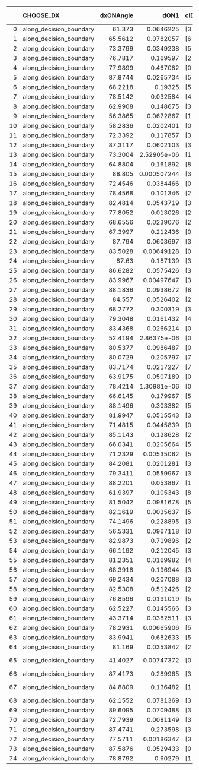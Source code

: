 |    | CHOOSE_DX               |   dxONAngle |        dON1 | cIDON1   |   dON_patch_1 |   nTON |         dON |   dxOFFAngle |       dOFF1 | cIDOFF1   |   dOFF_patch_1 |   nTOFF |        dOFF | SUCCESS   |   nExp |   dual_point_id |   subpoint_time_seconds |   total_execution_time |        logp |         dOFF/dON | Vote dOFF>dON   |
|---:|:------------------------|------------:|------------:|:---------|--------------:|-------:|------------:|-------------:|------------:|:----------|---------------:|--------:|------------:|:----------|-------:|----------------:|------------------------:|-----------------------:|------------:|-----------------:|:----------------|
|  0 | along_decision_boundary |     61.373  | 0.0646225   | [3 7]    |   0.0646225   |      1 | 0.0646225   |      64.6069 | 0.0656722   | [3 7]     |    0.0656722   |       1 | 0.0656722   | True      |      1 |               1 |                2.07629  |                2.31639 |  0          |      1.01624     | True            |
|  1 | along_decision_boundary |     65.5612 | 0.0782057   | [6 7]    |   0.0782057   |      1 | 0.0782057   |      77.2014 | 0.106804    | [6 7]     |    0.106804    |       1 | 0.106804    | True      |      2 |               4 |                2.15308  |                8.91734 | -0.5        |      1.36568     | True            |
|  2 | along_decision_boundary |     73.3799 | 0.0349238   | [5 9]    |   0.0349238   |      1 | 0.0349238   |      73.1743 | 0.0889403   | [5 9]     |    0.0889403   |       1 | 0.0889403   | True      |      3 |               6 |                0.933532 |                9.89431 | -1          |      2.5467      | True            |
|  3 | along_decision_boundary |     76.7817 | 0.169597    | [2 8]    |   0.169597    |      1 | 0.169597    |      79.7052 | 0.152987    | [2 8]     |    0.152987    |       1 | 0.152987    | False     |      4 |               7 |                2.62522  |               12.5266  | -1.5        |      0.902063    | False           |
|  4 | along_decision_boundary |     77.9899 | 0.467082    | [0 1]    |   0.467082    |      1 | 0.467082    |      63.9711 | 0.0364379   | [0 1]     |    0.0364379   |       1 | 0.0364379   | False     |      5 |               8 |                2.56088  |               15.0925  | -0.5        |      0.0780117   | False           |
|  5 | along_decision_boundary |     87.8744 | 0.0265734   | [5 7]    |   0.0265734   |      1 | 0.0265734   |      83.7958 | 0.00308515  | [5 7]     |    0.00308515  |       1 | 0.00308515  | False     |      6 |               9 |                0.762991 |               15.8624  | -0.1        |      0.116099    | False           |
|  6 | along_decision_boundary |     68.2218 | 0.19325     | [5 7]    |   0.19325     |      1 | 0.19325     |      74.618  | 0.178625    | [5 7]     |    0.178625    |       1 | 0.178625    | False     |      7 |              12 |                1.29299  |               17.2299  | -0          |      0.924317    | False           |
|  7 | along_decision_boundary |     78.5142 | 0.032584    | [4 6]    |   0.032584    |      1 | 0.032584    |      72.0817 | 0.0389456   | [4 6]     |    0.0389456   |       1 | 0.0389456   | True      |      8 |              14 |                0.860136 |               18.1305  | -0.0714286  |      1.19524     | True            |
|  8 | along_decision_boundary |     62.9908 | 0.148675    | [3 6]    |   0.148675    |      1 | 0.148675    |      67.0629 | 0.308024    | [3 6]     |    0.308024    |       1 | 0.308024    | True      |      9 |              15 |                3.25893  |               21.3969  | -0          |      2.0718      | True            |
|  9 | along_decision_boundary |     56.3865 | 0.0672867   | [1 8]    |   0.0672867   |      1 | 0.0672867   |      75.7606 | 0.0471832   | [0 8]     |    0.0471832   |       1 | 0.0471832   | False     |     10 |              18 |                0.876723 |               22.3533  | -0.0555556  |      0.701226    | False           |
| 10 | along_decision_boundary |     58.2836 | 0.0202401   | [0 8]    |   0.0202401   |      1 | 0.0202401   |      65.9117 | 0.0063564   | [1 8]     |    0.0063564   |       1 | 0.0063564   | False     |     11 |              19 |                0.818522 |               23.1758  | -0          |      0.31405     | False           |
| 11 | along_decision_boundary |     72.3392 | 0.117857    | [3 7]    |   0.117857    |      1 | 0.117857    |      75.0289 | 0.743725    | [3 7]     |    0.743725    |       1 | 0.743725    | True      |     12 |              20 |                4.0653   |               27.2455  | -0.0454545  |      6.31041     | True            |
| 12 | along_decision_boundary |     87.3117 | 0.0602103   | [3 6]    |   0.0602103   |      1 | 0.0602103   |      70.7274 | 0.0493866   | [3 6]     |    0.0493866   |       1 | 0.0493866   | False     |     13 |              24 |                1.38218  |               28.7808  | -0          |      0.820235    | False           |
| 13 | along_decision_boundary |     73.3004 | 2.52905e-06 | [1 8]    |   2.52905e-06 |      1 | 2.52905e-06 |      86.8868 | 0.491314    | [0 8]     |    0.491314    |       1 | 0.491314    | True      |     14 |              26 |                2.4777   |               34.3042  | -0.0384615  | 194268           | True            |
| 14 | along_decision_boundary |     64.8804 | 0.161892    | [8 9]    |   0.161892    |      1 | 0.161892    |      65.811  | 0.0857471   | [8 9]     |    0.0857471   |       1 | 0.0857471   | False     |     15 |              28 |                1.98399  |               36.3301  | -0          |      0.529657    | False           |
| 15 | along_decision_boundary |     88.805  | 0.000507244 | [3 7]    |   0.000507244 |      1 | 0.000507244 |      80.7018 | 0.18007     | [3 7]     |    0.18007     |       1 | 0.18007     | True      |     16 |              31 |                1.54523  |               40.5186  | -0.0333333  |    354.997       | True            |
| 16 | along_decision_boundary |     72.4546 | 0.0384466   | [0 1]    |   0.0384466   |      1 | 0.0384466   |      78.9642 | 0.2068      | [0 1]     |    0.2068      |       1 | 0.2068      | True      |     17 |              34 |                1.51256  |               43.6499  | -0          |      5.37889     | True            |
| 17 | along_decision_boundary |     78.4568 | 0.101346    | [2 3]    |   0.101346    |      1 | 0.101346    |      78.7449 | 0.0343308   | [2 3]     |    0.0343308   |       1 | 0.0343308   | False     |     18 |              35 |                0.808371 |               44.4623  | -0.0294118  |      0.338748    | False           |
| 18 | along_decision_boundary |     82.4814 | 0.0543719   | [3 5]    |   0.0543719   |      1 | 0.0543719   |      79.1619 | 0.118008    | [3 5]     |    0.118008    |       1 | 0.118008    | True      |     19 |              37 |                1.8818   |               49.7028  | -0          |      2.17038     | True            |
| 19 | along_decision_boundary |     77.8052 | 0.013026    | [2 4]    |   0.013026    |      1 | 0.013026    |      80.1742 | 0.199378    | [2 4]     |    0.199378    |       1 | 0.199378    | True      |     20 |              39 |                1.42967  |               56.4155  | -0.0263158  |     15.3062      | True            |
| 20 | along_decision_boundary |     68.6556 | 0.0239076   | [2 5]    |   0.0239076   |      1 | 0.0239076   |      52.3497 | 0.016491    | [2 5]     |    0.016491    |       1 | 0.016491    | False     |     21 |              40 |                0.885007 |               57.3087  | -0.1        |      0.689778    | False           |
| 21 | along_decision_boundary |     67.3997 | 0.212436    | [0 1]    |   0.212436    |      1 | 0.212436    |      55.202  | 0.939561    | [0 1]     |    0.939561    |       1 | 0.939561    | True      |     22 |              42 |                4.48182  |               61.8223  | -0.0238095  |      4.42279     | True            |
| 22 | along_decision_boundary |     87.794  | 0.0603697   | [3 4]    |   0.0603697   |      1 | 0.0603697   |      83.0437 | 0.0509214   | [3 4]     |    0.0509214   |       1 | 0.0509214   | False     |     23 |              43 |                1.02797  |               62.8544  | -0.0909091  |      0.843492    | False           |
| 23 | along_decision_boundary |     83.5028 | 0.00649128  | [0 8]    |   0.00649128  |      1 | 0.00649128  |      52.2535 | 0.197247    | [1 8]     |    0.197247    |       1 | 0.197247    | True      |     24 |              45 |                1.45793  |               66.4264  | -0.0217391  |     30.3865      | True            |
| 24 | along_decision_boundary |     87.63   | 0.187139    | [3 6]    |   0.187139    |      1 | 0.187139    |      68.6133 | 0.165881    | [3 6]     |    0.165881    |       1 | 0.165881    | False     |     25 |              48 |                2.96256  |               72.6144  | -0.0833333  |      0.886405    | False           |
| 25 | along_decision_boundary |     86.6282 | 0.0575426   | [3 5]    |   0.0575426   |      1 | 0.0575426   |      85.412  | 1.12565     | [3 5]     |    1.12565     |       1 | 1.12565     | True      |     26 |              49 |                3.47087  |               76.0892  | -0.02       |     19.562       | True            |
| 26 | along_decision_boundary |     83.9967 | 0.00497647  | [3 7]    |   0.00497647  |      1 | 0.00497647  |      76.7328 | 0.0883302   | [3 7]     |    0.0883302   |       1 | 0.0883302   | True      |     27 |              50 |                1.19755  |               77.2918  | -0.0769231  |     17.7496      | True            |
| 27 | along_decision_boundary |     88.1836 | 0.0938672   | [8 9]    |   0.0938672   |      1 | 0.0938672   |      75.7574 | 0.0457567   | [8 9]     |    0.0457567   |       1 | 0.0457567   | False     |     28 |              54 |                1.58244  |               80.517   | -0.166667   |      0.487462    | False           |
| 28 | along_decision_boundary |     84.557  | 0.0526402   | [2 8]    |   0.0526402   |      1 | 0.0526402   |      83.5927 | 0.156402    | [2 8]     |    0.156402    |       1 | 0.156402    | True      |     29 |              57 |                1.39956  |               83.9852  | -0.0714286  |      2.97116     | True            |
| 29 | along_decision_boundary |     68.2772 | 0.300319    | [3 6]    |   0.300319    |      1 | 0.300319    |      61.7187 | 0.206426    | [3 6]     |    0.206426    |       1 | 0.206426    | False     |     30 |              60 |                1.91661  |               85.9902  | -0.155172   |      0.687357    | False           |
| 30 | along_decision_boundary |     79.3048 | 0.0161432   | [4 7]    |   0.0161432   |      1 | 0.0161432   |      86.5554 | 0.00706697  | [4 7]     |    0.00706697  |       1 | 0.00706697  | False     |     31 |              61 |                0.672275 |               86.6675  | -0.0666667  |      0.437768    | False           |
| 31 | along_decision_boundary |     83.4368 | 0.0266214   | [0 1]    |   0.0266214   |      1 | 0.0266214   |      88.4109 | 0.0325579   | [0 1]     |    0.0325579   |       1 | 0.0325579   | True      |     32 |              63 |                1.19433  |               87.9047  | -0.016129   |      1.223       | True            |
| 32 | along_decision_boundary |     52.4194 | 2.86375e-06 | [0 8]    |   2.86375e-06 |      1 | 2.86375e-06 |      86.8319 | 0.236813    | [1 8]     |    0.236813    |       1 | 0.236813    | True      |     33 |              65 |                1.27282  |               89.2058  | -0.0625     |  82693.4         | True            |
| 33 | along_decision_boundary |     80.5377 | 0.0986487   | [0 1]    |   0.0986487   |      1 | 0.0986487   |      85.0114 | 0.00691744  | [0 1]     |    0.00691744  |       1 | 0.00691744  | False     |     34 |              66 |                0.885005 |               90.0967  | -0.136364   |      0.070122    | False           |
| 34 | along_decision_boundary |     80.0729 | 0.205797    | [7 8]    |   0.205797    |      1 | 0.205797    |      64.9671 | 0.0199468   | [7 8]     |    0.0199468   |       1 | 0.0199468   | False     |     35 |              67 |                0.63591  |               90.7366  | -0.0588235  |      0.0969246   | False           |
| 35 | along_decision_boundary |     83.7174 | 0.0217227   | [7 9]    |   0.0217227   |      1 | 0.0217227   |      78.2797 | 0.574803    | [7 9]     |    0.574803    |       1 | 0.574803    | True      |     36 |              68 |                2.53552  |               93.28    | -0.0142857  |     26.4609      | True            |
| 36 | along_decision_boundary |     63.9175 | 0.0507189   | [0 5]    |   0.0507189   |      1 | 0.0507189   |      58.6441 | 0.00015715  | [1 5]     |    0.00015715  |       1 | 0.00015715  | False     |     37 |              69 |                0.958149 |               94.2422  | -0.0555556  |      0.00309845  | False           |
| 37 | along_decision_boundary |     78.4214 | 1.30981e-06 | [0 8]    |   1.30981e-06 |      1 | 1.30981e-06 |      81.8366 | 0.0763881   | [1 8]     |    0.0763881   |       1 | 0.0763881   | True      |     38 |              71 |                0.845649 |               95.1305  | -0.0135135  |  58320.2         | True            |
| 38 | along_decision_boundary |     66.6145 | 0.179967    | [5 9]    |   0.179967    |      1 | 0.179967    |      67.6038 | 0.00963494  | [5 9]     |    0.00963494  |       1 | 0.00963494  | False     |     39 |              72 |                1.35489  |               96.4896  | -0.0526316  |      0.0535374   | False           |
| 39 | along_decision_boundary |     88.1496 | 0.303382    | [5 7]    |   0.303382    |      1 | 0.303382    |      77.3211 | 0.0838338   | [5 7]     |    0.0838338   |       1 | 0.0838338   | False     |     40 |              75 |                2.08417  |               98.6416  | -0.0128205  |      0.276331    | False           |
| 40 | along_decision_boundary |     81.9947 | 0.0515543   | [3 4]    |   0.0515543   |      1 | 0.0515543   |      66.4998 | 0.0995615   | [3 4]     |    0.0995615   |       1 | 0.0995615   | True      |     41 |              76 |                1.61149  |              100.259   | -0          |      1.9312      | True            |
| 41 | along_decision_boundary |     71.4815 | 0.0445839   | [0 1]    |   0.0445839   |      1 | 0.0445839   |      80.0264 | 0.022569    | [0 1]     |    0.022569    |       1 | 0.022569    | False     |     42 |              77 |                1.08135  |              101.345   | -0.0121951  |      0.506213    | False           |
| 42 | along_decision_boundary |     85.1143 | 0.128628    | [2 9]    |   0.128628    |      1 | 0.128628    |      84.807  | 0.0505319   | [2 9]     |    0.0505319   |       1 | 0.0505319   | False     |     43 |              78 |                1.37617  |              102.727   | -0          |      0.392854    | False           |
| 43 | along_decision_boundary |     66.0341 | 0.0205664   | [5 8]    |   0.0205664   |      1 | 0.0205664   |      70.2133 | 0.796908    | [5 8]     |    0.796908    |       1 | 0.796908    | True      |     44 |              83 |                4.13973  |              109.283   | -0.0116279  |     38.7481      | True            |
| 44 | along_decision_boundary |     71.2329 | 0.00535062  | [5 8]    |   0.00535062  |      1 | 0.00535062  |      74.6813 | 0.964955    | [5 8]     |    0.964955    |       1 | 0.964955    | True      |     45 |              84 |                4.36467  |              113.652   | -0          |    180.344       | True            |
| 45 | along_decision_boundary |     84.2081 | 0.0201281   | [3 5]    |   0.0201281   |      1 | 0.0201281   |      75.2133 | 0.0144286   | [3 5]     |    0.0144286   |       1 | 0.0144286   | False     |     46 |              88 |                0.722711 |              116.911   | -0.0111111  |      0.716837    | False           |
| 46 | along_decision_boundary |     79.3411 | 0.0559967   | [3 5]    |   0.0559967   |      1 | 0.0559967   |      80.8328 | 0.0132163   | [3 5]     |    0.0132163   |       1 | 0.0132163   | False     |     47 |              91 |                0.754942 |              118.786   | -0          |      0.23602     | False           |
| 47 | along_decision_boundary |     88.2201 | 0.053867    | [1 6]    |   0.053867    |      1 | 0.053867    |      83.2099 | 0.344491    | [0 6]     |    0.344491    |       1 | 0.344491    | True      |     48 |              92 |                1.77437  |              120.564   | -0.0106383  |      6.39522     | True            |
| 48 | along_decision_boundary |     61.9397 | 0.105343    | [8 9]    |   0.105343    |      1 | 0.105343    |      64.4162 | 0.394282    | [8 9]     |    0.394282    |       1 | 0.394282    | True      |     49 |              97 |                3.94749  |              127.225   | -0          |      3.74283     | True            |
| 49 | along_decision_boundary |     81.5042 | 0.0981678   | [5 6]    |   0.0981678   |      1 | 0.0981678   |      69.9751 | 0.0274953   | [5 6]     |    0.0274953   |       1 | 0.0274953   | False     |     50 |              98 |                1.5933   |              128.824   | -0.0102041  |      0.280085    | False           |
| 50 | along_decision_boundary |     82.1619 | 0.0035637   | [5 6]    |   0.0035637   |      1 | 0.0035637   |      88.6728 | 0.0337283   | [5 6]     |    0.0337283   |       1 | 0.0337283   | True      |     51 |              99 |                1.07982  |              129.909   | -0          |      9.46439     | True            |
| 51 | along_decision_boundary |     74.1496 | 0.228895    | [3 5]    |   0.228895    |      1 | 0.228895    |      71.6155 | 0.0441763   | [3 5]     |    0.0441763   |       1 | 0.0441763   | False     |     52 |             100 |                2.08993  |              132.005   | -0.00980392 |      0.192998    | False           |
| 52 | along_decision_boundary |     56.5331 | 0.0967118   | [0 2]    |   0.0967118   |      1 | 0.0967118   |      71.3278 | 0.0412307   | [1 2]     |    0.0412307   |       1 | 0.0412307   | False     |     53 |             102 |                1.74292  |              133.792   | -0          |      0.426325    | False           |
| 53 | along_decision_boundary |     82.9873 | 0.719896    | [2 4]    |   0.719896    |      1 | 0.719896    |      79.0605 | 0.570761    | [2 4]     |    0.570761    |       1 | 0.570761    | False     |     54 |             104 |                5.05395  |              140.47    | -0.00943396 |      0.792839    | False           |
| 54 | along_decision_boundary |     66.1192 | 0.212045    | [3 5]    |   0.212045    |      1 | 0.212045    |      64.9572 | 0.0636151   | [3 5]     |    0.0636151   |       1 | 0.0636151   | False     |     55 |             106 |                2.24194  |              142.746   | -0.037037   |      0.300008    | False           |
| 55 | along_decision_boundary |     81.2351 | 0.0169982   | [4 7]    |   0.0169982   |      1 | 0.0169982   |      80.9221 | 0.235081    | [4 7]     |    0.235081    |       1 | 0.235081    | True      |     56 |             108 |                2.12522  |              144.92    | -0.0818182  |     13.8297      | True            |
| 56 | along_decision_boundary |     68.3918 | 0.196944    | [3 5]    |   0.196944    |      1 | 0.196944    |      74.7411 | 0.0975188   | [3 5]     |    0.0975188   |       1 | 0.0975188   | False     |     57 |             109 |                1.91613  |              146.842   | -0.0357143  |      0.495159    | False           |
| 57 | along_decision_boundary |     69.2434 | 0.207088    | [3 6]    |   0.207088    |      1 | 0.207088    |      60.5375 | 0.0422569   | [3 6]     |    0.0422569   |       1 | 0.0422569   | False     |     58 |             112 |                2.05103  |              150.065   | -0.0789474  |      0.204053    | False           |
| 58 | along_decision_boundary |     82.5308 | 0.512426    | [2 7]    |   0.512426    |      1 | 0.512426    |      83.5518 | 0.284099    | [2 7]     |    0.284099    |       1 | 0.284099    | False     |     59 |             113 |                4.86035  |              154.93    | -0.137931   |      0.55442     | False           |
| 59 | along_decision_boundary |     76.8596 | 0.0191019   | [5 9]    |   0.0191019   |      1 | 0.0191019   |      85.293  | 0.0320872   | [5 9]     |    0.0320872   |       1 | 0.0320872   | True      |     60 |             114 |                0.991164 |              155.928   | -0.211864   |      1.67979     | True            |
| 60 | along_decision_boundary |     62.5227 | 0.0145566   | [3 8]    |   0.0145566   |      1 | 0.0145566   |      62.0214 | 0.172509    | [3 8]     |    0.172509    |       1 | 0.172509    | True      |     61 |             115 |                1.99492  |              157.928   | -0.133333   |     11.8509      | True            |
| 61 | along_decision_boundary |     43.3714 | 0.0382511   | [3 6]    |   0.0382511   |      1 | 0.0382511   |      45.0534 | 0.0154613   | [3 6]     |    0.0154613   |       1 | 0.0154613   | False     |     62 |             117 |                0.774013 |              160.979   | -0.0737705  |      0.404205    | False           |
| 62 | along_decision_boundary |     78.2931 | 0.00665906  | [5 6]    |   0.00665906  |      1 | 0.00665906  |      73.0712 | 0.0659509   | [5 6]     |    0.0659509   |       1 | 0.0659509   | True      |     63 |             120 |                1.42804  |              164.863   | -0.129032   |      9.90394     | True            |
| 63 | along_decision_boundary |     83.9941 | 0.682633    | [5 9]    |   0.682633    |      1 | 0.682633    |      81.5519 | 0.0284568   | [5 9]     |    0.0284568   |       1 | 0.0284568   | False     |     64 |             121 |                3.33331  |              168.202   | -0.0714286  |      0.0416869   | False           |
| 64 | along_decision_boundary |     81.169  | 0.0353842   | [2 3]    |   0.0353842   |      1 | 0.0353842   |      74.8377 | 0.018369    | [2 3]     |    0.018369    |       1 | 0.018369    | False     |     65 |             123 |                0.693245 |              170.882   | -0.125      |      0.519129    | False           |
| 65 | along_decision_boundary |     41.4027 | 0.00747372  | [0 5]    |   0.00747372  |      1 | 0.00747372  |      40.3425 | 1.95967e-05 | [1 5]     |    1.95967e-05 |       1 | 1.95967e-05 | False     |     66 |             128 |                0.715876 |              175.535   | -0.192308   |      0.00262209  | False           |
| 66 | along_decision_boundary |     87.4173 | 0.289965    | [3 7]    |   0.289965    |      1 | 0.289965    |      66.9993 | 0.390206    | [3 7]     |    0.390206    |       1 | 0.390206    | True      |     67 |             129 |                4.54077  |              180.081   | -0.272727   |      1.3457      | True            |
| 67 | along_decision_boundary |     84.8809 | 0.136482    | [1 8]    |   0.136482    |      1 | 0.136482    |      65.4361 | 3.28448e-05 | [0 8]     |    3.28448e-05 |       1 | 3.28448e-05 | False     |     68 |             131 |                1.94826  |              185.803   | -0.186567   |      0.000240652 | False           |
| 68 | along_decision_boundary |     62.1552 | 0.0781369   | [3 4]    |   0.0781369   |      1 | 0.0781369   |      62.7778 | 0.0275874   | [3 4]     |    0.0275874   |       1 | 0.0275874   | False     |     69 |             134 |                0.719416 |              186.613   | -0.264706   |      0.353065    | False           |
| 69 | along_decision_boundary |     89.6095 | 0.0709488   | [3 5]    |   0.0709488   |      1 | 0.0709488   |      80.3342 | 0.119748    | [3 5]     |    0.119748    |       1 | 0.119748    | True      |     70 |             136 |                1.28649  |              189.702   | -0.355072   |      1.68781     | True            |
| 70 | along_decision_boundary |     72.7939 | 0.0081149   | [3 5]    |   0.0081149   |      1 | 0.0081149   |      79.4244 | 0.190125    | [3 5]     |    0.190125    |       1 | 0.190125    | True      |     71 |             138 |                1.56832  |              191.317   | -0.257143   |     23.4291      | True            |
| 71 | along_decision_boundary |     87.4741 | 0.273598    | [3 5]    |   0.273598    |      1 | 0.273598    |      81.4757 | 0.0593028   | [3 5]     |    0.0593028   |       1 | 0.0593028   | False     |     72 |             141 |                1.93559  |              193.315   | -0.176056   |      0.216752    | False           |
| 72 | along_decision_boundary |     77.5711 | 0.00186347  | [3 5]    |   0.00186347  |      1 | 0.00186347  |      86.8549 | 0.0662947   | [3 5]     |    0.0662947   |       1 | 0.0662947   | True      |     73 |             142 |                0.898242 |              194.218   | -0.25       |     35.576       | True            |
| 73 | along_decision_boundary |     87.5876 | 0.0529433   | [0 1]    |   0.0529433   |      1 | 0.0529433   |      58.9315 | 0.0275775   | [0 1]     |    0.0275775   |       1 | 0.0275775   | False     |     74 |             145 |                1.48852  |              195.77    | -0.171233   |      0.520888    | False           |
| 74 | along_decision_boundary |     78.8792 | 0.60279     | [1 2]    |   0.60279     |      1 | 0.60279     |      47.6415 | 0.0382973   | [0 2]     |    0.0382973   |       1 | 0.0382973   | False     |     75 |             146 |                3.77311  |              199.548   | -0.243243   |      0.0635334   | False           |
